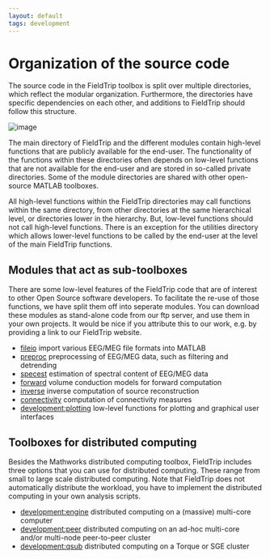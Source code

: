 ```yaml
---
layout: default
tags: development
---
```



# Organization of the source code

The source code in the FieldTrip toolbox is split over multiple directories, which reflect the modular organization. Furthermore, the directories have specific dependencies on each other, and additions to FieldTrip should follow this structure.

![image](/media/development/modules-general.png)

The main directory of FieldTrip and the different modules contain high-level functions that are publicly available for the end-user. The functionality of the functions within these directories often depends on low-level functions that are not available for the end-user and are stored in so-called private directories. Some of the module directories are shared with other open-source MATLAB toolboxes.

All high-level functions within the FieldTrip directories may call functions within the same directory, from other directories at the same hierarchical level, or directories lower in the hierarchy. But, low-level functions should not call high-level functions. There is an exception for the utilities directory which allows lower-level functions to be called by the end-user at the level of the main FieldTrip functions.

## Modules that act as sub-toolboxes

There are some low-level features of the FieldTrip code that are of interest to other Open Source software developers. To facilitate the re-use of those functions, we have split them off into seperate modules. You can download these modules as stand-alone code from our ftp server, and use them in your own projects. It would be nice if you attribute this to our work, e.g. by providing a link to our FieldTrip website.

*  [fileio](/development/fileio) import various EEG/MEG file formats into MATLAB
*  [preproc](/development/preproc) preprocessing of EEG/MEG data, such as filtering and detrending
*  [specest](/development/specest) estimation of spectral content of EEG/MEG data
*  [forward](/development/forward) volume conduction models for forward computation
*  [inverse](/development/inverse) inverse computation of source reconstruction
*  [connectivity](/development/connectivity) computation of connectivity measures
*  [development:plotting](/development/plotting) low-level functions for plotting and graphical user interfaces

## Toolboxes for distributed computing

Besides the Mathworks distributed computing toolbox, FieldTrip includes three options that you can use for distributed computing. These range from small to large scale distributed computing. Note that FieldTrip does not automatically distribute the workload, you have to implement the distributed computing in your own analysis scripts.

*  [development:engine](/development/engine) distributed computing on a (massive) multi-core computer
*  [development:peer](/development/peer) distributed computing on an ad-hoc multi-core and/or multi-node peer-to-peer  cluster
*  [development:qsub](/development/qsub) distributed computing on a Torque or SGE cluster
